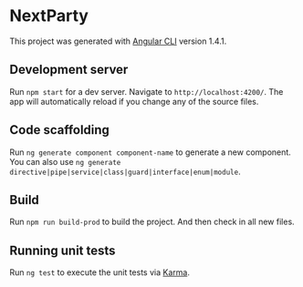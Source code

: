 # NextParty

This project was generated with [Angular CLI](https://github.com/angular/angular-cli) version 1.4.1.

## Development server

Run `npm start` for a dev server. Navigate to `http://localhost:4200/`. The app will automatically reload if you change any of the source files.

## Code scaffolding

Run `ng generate component component-name` to generate a new component. You can also use `ng generate directive|pipe|service|class|guard|interface|enum|module`.

## Build

Run `npm run build-prod` to build the project. And then check in all new files.

## Running unit tests

Run `ng test` to execute the unit tests via [Karma](https://karma-runner.github.io).
